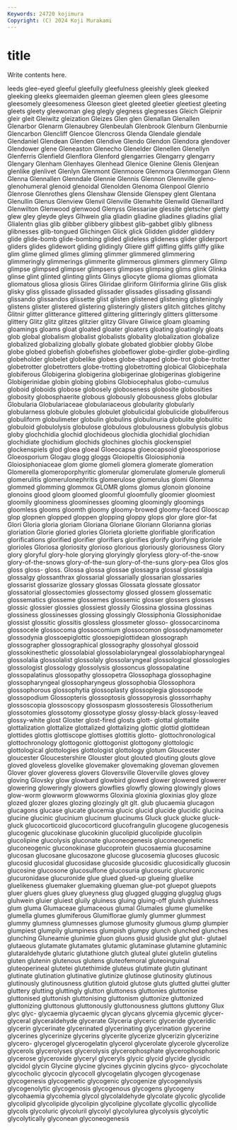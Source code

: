 ```yaml
---
Keywords: 24720 kojimura
Copyright: (C) 2024 Koji Murakami
---
```


# title

Write contents here.



leeds glee-eyed gleeful gleefully gleefulness
gleeishly gleek gleeked gleeking gleeks gleemaiden gleeman gleemen gleen glees
gleesome gleesomely gleesomeness Gleeson gleet gleeted gleetier gleetiest gleeting gleets
gleety gleewoman gleg glegly glegness glegnesses Gleich Gleipnir gleir gleit
Gleiwitz gleization Gleizes Glen glen Glenallan Glenallen Glenarbor Glenarm Glenaubrey
Glenbeulah Glenbrook Glenburn Glenburnie Glencarbon Glencliff Glencoe Glencross Glenda Glendale
glendale Glendaniel Glendean Glenden Glendive Glendo Glendon Glendora glendover Glendower
glene Gleneaston Glenecho Glenelder Glenellen Glenellyn Glenferris Glenfield Glenflora Glenford
glengarries Glengarry glengarry Glengary Glenham Glenhayes Glenhead Glenice Glenine Glenis
Glenjean glenlike glenlivet Glenlyn Glenmont Glenmoore Glenmora Glenmorgan Glenn Glenna
Glennallen Glenndale Glennie Glennis Glennon Glennville gleno- glenohumeral glenoid glenoidal
Glenolden Glenoma Glenpool Glenrio Glenrose Glenrothes glens Glenshaw Glenside Glenspey
glent Glentana Glenullin Glenus Glenview Glenvil Glenville Glenwhite Glenwild Glenwillard
Glenwilton Glenwood glenwood Glenyss Glessariae glessite gletscher gletty glew gley
gleyde gleys Glhwein glia gliadin gliadine gliadines gliadins glial Glialentn
glias glib glibber glibbery glibbest glib-gabbet glibly glibness glibnesses glib-tongued
Glichingen Glick glick Glidden glidder gliddery glide glide-bomb glide-bombing glided
glideless glideness glider gliderport gliders glides glidewort gliding glidingly Gliere
gliff gliffing gliffs gliffy glike glim glime glimed glimes gliming
glimmer glimmered glimmering glimmeringly glimmerings glimmerite glimmerous glimmers glimmery Glimp
glimpse glimpsed glimpser glimpsers glimpses glimpsing glims glink Glinka glinse
glint glinted glinting glints Glinys gliocyte glioma gliomas gliomata gliomatous
gliosa gliosis Glires Gliridae gliriform Gliriformia glirine Glis glisk glisky
gliss glissade glissaded glissader glissades glissading glissandi glissando glissandos glissette
glist glisten glistened glistening glisteningly glistens glister glistered glistering glisteringly
glisters glitch glitches glitchy Glitnir glitter glitterance glittered glittering glitteringly
glitters glittersome glittery Glitz glitz glitzes glitzier glitzy Glivare Gliwice
gloam gloaming gloamings gloams gloat gloated gloater gloaters gloating gloatingly
gloats glob global globalism globalist globalists globality globalization globalize globalized
globalizing globally globate globated globbier globby Globe globe globed globefish
globefishes globeflower globe-girdler globe-girdling globeholder globelet globelike globes globe-shaped globe-trot
globe-trotter globetrotter globetrotters globe-trotting globetrotting globical Globicephala globiferous Globigerina globigerina
globigerinae globigerinas globigerine Globigerinidae globin globing globins Globiocephalus globo-cumulus globoid
globoids globose globosely globoseness globosite globosities globosity globosphaerite globous globously
globousness globs globular Globularia Globulariaceae globulariaceous globularity globularly globularness globule
globules globulet globulicidal globulicide globuliferous globuliform globulimeter globulin globulins globulinuria
globulite globulitic globuloid globulolysis globulose globulous globulousness globulysis globus globy
glochchidia glochid glochideous glochidia glochidial glochidian glochidiate glochidium glochids glochines
glochis glockenspiel glockenspiels glod gloea gloeal Gloeocapsa gloeocapsoid gloeosporiose Gloeosporium
Glogau glogg gloggs Gloiopeltis Gloiosiphonia Gloiosiphoniaceae glom glome glomeli glomera
glomerate glomeration Glomerella glomeroporphyritic glomerular glomerulate glomerule glomeruli glomerulitis glomerulonephritis
glomerulose glomerulus glomi Glomma glommed glomming glommox GLOMR gloms glomus
glonoin glonoine glonoins glood gloom gloomed gloomful gloomfully gloomier gloomiest
gloomily gloominess gloominesses glooming gloomingly gloomings gloomless glooms gloomth gloomy
gloomy-browed gloomy-faced Glooscap glop glopnen glopped gloppen glopping gloppy glops
glor glore glor-fat Glori Gloria gloria gloriam Gloriana Gloriane Gloriann
Glorianna glorias gloriation Glorie gloried glories Glorieta gloriette glorifiable glorification
glorifications glorified glorifier glorifiers glorifies glorify glorifying gloriole glorioles Gloriosa
gloriosity glorioso glorious gloriously gloriousness Glory glory gloryful glory-hole glorying
gloryingly gloryless glory-of-the-snow glory-of-the-snows glory-of-the-sun glory-of-the-suns glory-pea Glos glos gloss
gloss- gloss. Glossa glossa glossae glossagra glossal glossalgia glossalgy glossanthrax
glossarial glossarially glossarian glossaries glossarist glossarize glossary glossas Glossata glossate
glossator glossatorial glossectomies glossectomy glossed glossem glossematic glossematics glosseme glossemes
glossemic glosser glossers glosses glossic glossier glossies glossiest glossily Glossina
glossina glossinas glossiness glossinesses glossing glossingly Glossiphonia Glossiphonidae glossist glossitic
glossitis glossless glossmeter glosso- glossocarcinoma glossocele glossocoma glossocomium glossocomon glossodynamometer
glossodynia glossoepiglottic glossoepiglottidean glossograph glossographer glossographical glossography glossohyal glossoid glossokinesthetic
glossolabial glossolabiolaryngeal glossolabiopharyngeal glossolalia glossolalist glossolaly glossolaryngeal glossological glossologies glossologist
glossology glossolysis glossoncus glossopalatine glossopalatinus glossopathy glossopetra Glossophaga glossophagine glossopharyngeal
glossopharyngeus glossophobia Glossophora glossophorous glossophytia glossoplasty glossoplegia glossopode glossopodium Glossopteris
glossoptosis glossopyrosis glossorrhaphy glossoscopia glossoscopy glossospasm glossosteresis Glossotherium glossotomies glossotomy
glossotype glossy glossy-black glossy-leaved glossy-white glost Gloster glost-fired glosts glott-
glottal glottalite glottalization glottalize glottalized glottalizing glottic glottid glottidean glottides
glottis glottiscope glottises glottitis glotto- glottochronological glottochronology glottogonic glottogonist glottogony
glottologic glottological glottologies glottologist glottology glotum Gloucester gloucester Gloucestershire Glouster
glout glouted glouting glouts glove gloved gloveless glovelike glovemaker glovemaking
gloveman glovemen Glover glover gloveress glovers Gloversville Gloverville gloves glovey
gloving Glovsky glow glowbard glowbird glowed glower glowered glowerer glowering
gloweringly glowers glowflies glowfly glowing glowingly glows glow-worm glowworm glowworms
Gloxinia gloxinia gloxinias gloy gloze glozed glozer glozes glozing glozingly
glt glt. glub glucaemia glucagon glucagons glucase glucate glucemia glucic
glucid glucide glucidic glucina glucine glucinic glucinium glucinum glucinums Gluck
gluck glucke gluck-gluck glucocorticoid glucocorticord glucofrangulin glucogene glucogenesis glucogenic glucokinase
glucokinin glucolipid glucolipide glucolipin glucolipine glucolysis gluconate gluconeogenesis gluconeogenetic gluconeogenic
gluconokinase glucoprotein glucosaemia glucosamine glucosan glucosane glucosazone glucose glucosemia glucoses
glucosic glucosid glucosidal glucosidase glucoside glucosidic glucosidically glucosin glucosine glucosone
glucosulfone glucosuria glucosuric glucuronic glucuronidase glucuronide glue glued glued-up glueing
gluelike gluelikeness gluemaker gluemaking glueman glue-pot gluepot gluepots gluer gluers
glues gluey glueyness glug glugged glugging glugglug glugs gluhwein gluier
gluiest gluily gluiness gluing gluing-off gluish gluishness glum gluma Glumaceae
glumaceous glumal Glumales glume glumelike glumella glumes glumiferous Glumiflorae glumly
glummer glummest glummy glumness glumnesses glumose glumosity glumous glump glumpier
glumpiest glumpily glumpiness glumpish glumpy glunch glunched glunches glunching Gluneamie
glunimie gluon gluons glusid gluside glut glut- glutael glutaeous glutamate
glutamates glutamic glutaminase glutamine glutaminic glutaraldehyde glutaric glutathione glutch gluteal
glutei glutelin glutelins gluten glutenin glutenous glutens gluteofemoral gluteoinguinal gluteoperineal
glutetei glutethimide gluteus glutimate glutin glutinant glutinate glutination glutinative glutinize
glutinose glutinosity glutinous glutinously glutinousness glutition glutoid glutose gluts glutted
gluttei glutter gluttery glutting gluttingly glutton gluttoness gluttonies gluttonise gluttonised
gluttonish gluttonising gluttonism gluttonize gluttonized gluttonizing gluttonous gluttonously gluttonousness gluttons
gluttony Glux glyc glyc- glycaemia glycaemic glycan glycans glycemia glycemic
glycer- glyceral glyceraldehyde glycerate Glyceria glyceric glyceride glyceridic glycerin glycerinate
glycerinated glycerinating glycerination glycerine glycerines glycerinize glycerins glycerite glycerize glycerizin
glycerizine glycero- glycerogel glycerogelatin glycerol glycerolate glycerole glycerolize glycerols glycerolyses
glycerolysis glycerophosphate glycerophosphoric glycerose glyceroxide glyceryl glyceryls glycic glycid glycide
glycidic glycidol glycin Glycine glycine glycines glycinin glycins glyco- glycocholate
glycocholic glycocin glycocoll glycogelatin glycogen glycogenase glycogenesis glycogenetic glycogenic glycogenize
glycogenolysis glycogenolytic glycogenosis glycogenous glycogens glycogeny glycohaemia glycohemia glycol glycolaldehyde
glycolate glycolic glycolide glycolipid glycolipide glycolipin glycolipine glycollate glycollic glycollide
glycols glycoluric glycoluril glycolyl glycolylurea glycolysis glycolytic glycolytically glyconean glyconeogenesis
